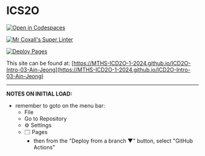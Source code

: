 # ICS2O

[![Open in Codespaces](https://classroom.github.com/assets/launch-codespace-2972f46106e565e64193e422d61a12cf1da4916b45550586e14ef0a7c637dd04.svg)](https://classroom.github.com/open-in-codespaces?assignment_repo_id=18048483)

[![Mr Coxall's Super Linter](https://github.com/MTHS-ICD2O-1-2024/ICD2O-Intro-03-Ain-Jeong/workflows/Mr%20Coxall's%20Super%20Linter/badge.svg)](https://github.com/MTHS-ICD2O-1-2024/ICD2O-Intro-03-Ain-Jeong/actions)

[![Deploy Pages](https://github.com/MTHS-ICD2O-1-2024/ICD2O-Intro-03-Ain-Jeong/workflows/Deploy%20Pages/badge.svg)](https://github.com/MTHS-ICD2O-1-2024/ICD2O-Intro-03-Ain-Jeong/actions)

This site can be found at: [https://MTHS-ICD2O-1-2024.github.io/ICD2O-Intro-03-Ain-Jeong](https://MTHS-ICD2O-1-2024.github.io/ICD2O-Intro-03-Ain-Jeong)

---

**NOTES ON INITIAL LOAD:**
- remember to goto on the menu bar:
  - File
  - Go to Repository
  - ⚙ Settings
  - 🗔 Pages
    - then from the "Deploy from a branch ▼" button, select "GitHub Actions"
